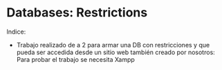 # Databases: Restrictions

Indice:
* Trabajo realizado de a 2 para armar una DB con restricciones y que pueda ser accedida desde un sitio web también creado por nosotros:
Para probar el trabajo se necesita Xampp